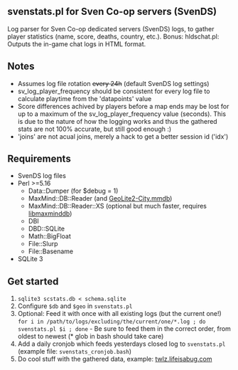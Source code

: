 ## svenstats.pl for Sven Co-op servers (SvenDS)
Log parser for Sven Co-op dedicated servers (SvenDS) logs, to gather player statistics (name, score, deaths, country, etc.).
Bonus: hldschat.pl: Outputs the in-game chat logs in HTML format.

## Notes
* Assumes log file rotation ~~every 24h~~ (default SvenDS log settings)
* sv_log_player_frequency should be consistent for every log file to calculate playtime from the 'datapoints' value
* Score differences achived by players before a map ends may be lost for up to a maximum of the sv_log_player_frequency value (seconds). This is due to the nature of how the logging works and thus the gathered stats are not 100% accurate, but still good enough :)
* 'joins' are not acual joins, merely a hack to get a better session id ('idx')

## Requirements
* SvenDS log files
* Perl >=5.16
  * Data::Dumper (for $debug = 1)
  * MaxMind::DB::Reader (and [GeoLite2-City.mmdb](https://dev.maxmind.com/geoip/geoip2/geolite2/))
  * MaxMind::DB::Reader::XS (optional but much faster, requires [libmaxminddb](http://maxmind.github.io/libmaxminddb/))
  * DBI
  * DBD::SQLite
  * Math::BigFloat
  * File::Slurp
  * File::Basename
* SQLite 3

## Get started
1. ```sqlite3 scstats.db < schema.sqlite```
2. Configure ```$db``` and ```$geo``` in ```svenstats.pl```
3. Optional: Feed it with once with all existing logs (but the current one!) ```for i in /path/to/logs/excluding/the/current/one/*.log ; do svenstats.pl $i ; done``` - Be sure to feed them in the correct order, from oldest to newest (* glob in bash should take care)
4. Add a daily cronjob which feeds yesterdays closed log to ```svenstats.pl``` (example file: ```svenstats_cronjob.bash```)
5. Do cool stuff with the gathered data, example: [twlz.lifeisabug.com](http://twlz.lifeisabug.com/)
